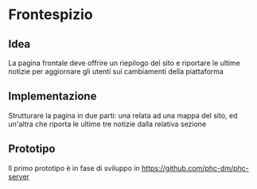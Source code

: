 # Frontespizio

## Idea

La pagina frontale deve offrire un riepilogo del sito e riportare le ultime
notizie per aggiornare gli utenti sui cambiamenti della piattaforma

## Implementazione

Strutturare la pagina in due parti: una relata ad una mappa del sito, ed
un'altra che riporta le ultime tre notizie dalla relativa sezione

## Prototipo

Il primo prototipo è in fase di sviluppo in https://github.com/phc-dm/phc-server
